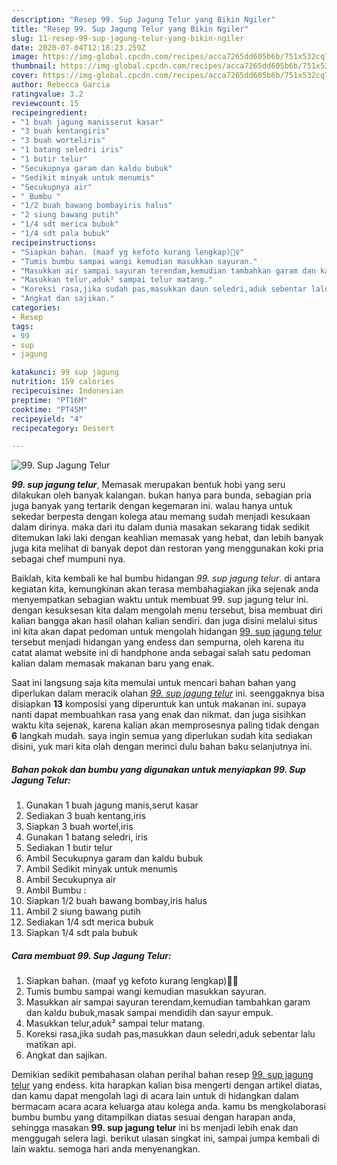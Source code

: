 ```yaml
---
description: "Resep 99. Sup Jagung Telur yang Bikin Ngiler"
title: "Resep 99. Sup Jagung Telur yang Bikin Ngiler"
slug: 11-resep-99-sup-jagung-telur-yang-bikin-ngiler
date: 2020-07-04T12:18:23.259Z
image: https://img-global.cpcdn.com/recipes/acca7265dd605b6b/751x532cq70/99-sup-jagung-telur-foto-resep-utama.jpg
thumbnail: https://img-global.cpcdn.com/recipes/acca7265dd605b6b/751x532cq70/99-sup-jagung-telur-foto-resep-utama.jpg
cover: https://img-global.cpcdn.com/recipes/acca7265dd605b6b/751x532cq70/99-sup-jagung-telur-foto-resep-utama.jpg
author: Rebecca Garcia
ratingvalue: 3.2
reviewcount: 15
recipeingredient:
- "1 buah jagung manisserut kasar"
- "3 buah kentangiris"
- "3 buah worteliris"
- "1 batang seledri iris"
- "1 butir telur"
- "Secukupnya garam dan kaldu bubuk"
- "Sedikit minyak untuk menumis"
- "Secukupnya air"
- " Bumbu "
- "1/2 buah bawang bombayiris halus"
- "2 siung bawang putih"
- "1/4 sdt merica bubuk"
- "1/4 sdt pala bubuk"
recipeinstructions:
- "Siapkan bahan. (maaf yg kefoto kurang lengkap)🤦‍♀"
- "Tumis bumbu sampai wangi kemudian masukkan sayuran."
- "Masukkan air sampai sayuran terendam,kemudian tambahkan garam dan kaldu bubuk,masak sampai mendidih dan sayur empuk."
- "Masukkan telur,aduk² sampai telur matang."
- "Koreksi rasa,jika sudah pas,masukkan daun seledri,aduk sebentar lalu matikan api."
- "Angkat dan sajikan."
categories:
- Resep
tags:
- 99
- sup
- jagung

katakunci: 99 sup jagung 
nutrition: 159 calories
recipecuisine: Indonesian
preptime: "PT16M"
cooktime: "PT45M"
recipeyield: "4"
recipecategory: Dessert

---
```



![99. Sup Jagung Telur](https://img-global.cpcdn.com/recipes/acca7265dd605b6b/751x532cq70/99-sup-jagung-telur-foto-resep-utama.jpg)

<b><i>99. sup jagung telur</i></b>, Memasak merupakan bentuk hobi yang seru dilakukan oleh banyak kalangan. bukan hanya para bunda, sebagian pria juga banyak yang tertarik dengan kegemaran ini. walau hanya untuk sekedar berpesta dengan kolega atau memang sudah menjadi kesukaan dalam dirinya. maka dari itu dalam dunia masakan sekarang tidak sedikit ditemukan laki laki dengan keahlian memasak yang hebat, dan lebih banyak juga kita melihat di banyak depot dan restoran yang menggunakan koki pria sebagai chef mumpuni nya.

Baiklah, kita kembali ke hal bumbu hidangan <i>99. sup jagung telur</i>. di antara kegiatan kita, kemungkinan akan terasa membahagiakan jika sejenak anda menyempatkan sebagian waktu untuk membuat 99. sup jagung telur ini. dengan kesuksesan kita dalam mengolah menu tersebut, bisa membuat diri kalian bangga akan hasil olahan kalian sendiri. dan juga disini melalui situs ini kita akan dapat pedoman untuk mengolah hidangan <u>99. sup jagung telur</u> tersebut menjadi hidangan yang endess dan sempurna, oleh karena itu catat alamat website ini di handphone anda sebagai salah satu pedoman kalian dalam memasak makanan baru yang enak.




Saat ini langsung saja kita memulai untuk mencari bahan bahan yang diperlukan dalam meracik olahan <u><i>99. sup jagung telur</i></u> ini. seenggaknya bisa disiapkan <b>13</b> komposisi yang diperuntuk kan untuk makanan ini. supaya nanti dapat membuahkan rasa yang enak dan nikmat. dan juga sisihkan waktu kita sejenak, karena kalian akan memprosesnya paling tidak dengan <b>6</b> langkah mudah. saya ingin semua yang diperlukan sudah kita sediakan disini, yuk mari kita olah dengan merinci dulu bahan baku selanjutnya ini.

<!--inarticleads1-->

##### Bahan pokok dan bumbu yang digunakan untuk menyiapkan 99. Sup Jagung Telur:

1. Gunakan 1 buah jagung manis,serut kasar
1. Sediakan 3 buah kentang,iris
1. Siapkan 3 buah wortel,iris
1. Gunakan 1 batang seledri, iris
1. Sediakan 1 butir telur
1. Ambil Secukupnya garam dan kaldu bubuk
1. Ambil Sedikit minyak untuk menumis
1. Ambil Secukupnya air
1. Ambil  Bumbu :
1. Siapkan 1/2 buah bawang bombay,iris halus
1. Ambil 2 siung bawang putih
1. Sediakan 1/4 sdt merica bubuk
1. Siapkan 1/4 sdt pala bubuk




<!--inarticleads2-->

##### Cara membuat 99. Sup Jagung Telur:

1. Siapkan bahan. (maaf yg kefoto kurang lengkap)🤦‍♀
1. Tumis bumbu sampai wangi kemudian masukkan sayuran.
1. Masukkan air sampai sayuran terendam,kemudian tambahkan garam dan kaldu bubuk,masak sampai mendidih dan sayur empuk.
1. Masukkan telur,aduk² sampai telur matang.
1. Koreksi rasa,jika sudah pas,masukkan daun seledri,aduk sebentar lalu matikan api.
1. Angkat dan sajikan.




Demikian sedikit pembahasan olahan perihal bahan resep <u>99. sup jagung telur</u> yang endess. kita harapkan kalian bisa mengerti dengan artikel diatas, dan kamu dapat mengolah lagi di acara lain untuk di hidangkan dalam bermacam acara acara keluarga atau kolega anda. kamu bs mengkolaborasi bumbu bumbu yang ditampilkan diatas sesuai dengan harapan anda, sehingga masakan <b>99. sup jagung telur</b> ini bs menjadi lebih enak dan menggugah selera lagi. berikut ulasan singkat ini, sampai jumpa kembali di lain waktu. semoga hari anda menyenangkan.
